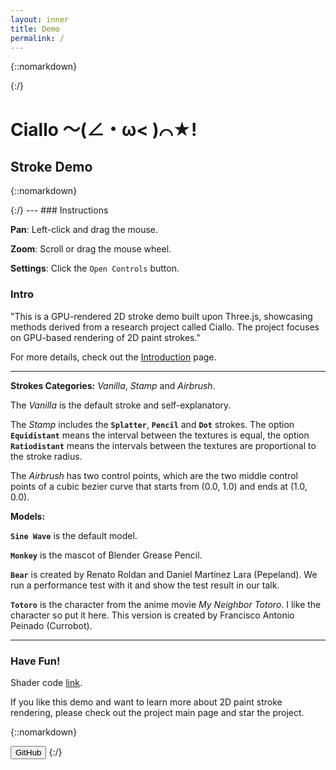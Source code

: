 ```yaml
---
layout: inner
title: Demo
permalink: /
---
```


{::nomarkdown}

<script async src="https://unpkg.com/es-module-shims@1.6.3/dist/es-module-shims.js"></script>
<script type="importmap">
{
    "imports": {
    "three": "https://unpkg.com/three@0.154.0/build/three.module.js",
    "three/addons/": "https://unpkg.com/three@0.154.0/examples/jsm/"
    }
}
</script>
<script id="vertexShader" type="x-shader/x-vertex">
  {% capture vertex_shader %}
    {% include_relative /shaders/articulatedLine.vert %}
  {% endcapture %}
  {{ vertex_shader | remove_first: "#version 300 es" }}
</script>

<script id="fragmentShader" type="x-shader/x-fragment">
  {% capture fragment_shader %}
    {% include_relative /shaders/articulatedLine.frag %}
  {% endcapture %}
  {{ fragment_shader | remove_first: "#version 300 es" }}
</script>
{:/}


# Ciallo ～(∠・ω< )⌒★!

## Stroke Demo
{::nomarkdown}
<style>
  canvas { width: inherit; position: relative; top: 0;}
</style>
<div id="stats-holder" style="display: none;"></div>
<div id='canvas-holder' style="position: relative;">
  <div id="dat-gui-holder" style="position: absolute; top: 0em; left: 0em; z-index: 1;"></div>
</div>
{:/}
---
### Instructions

**Pan**: Left-click and drag the mouse.

**Zoom**: Scroll or drag the mouse wheel.

**Settings**: Click the `Open Controls` button.

### Intro

"This is a GPU-rendered 2D stroke demo built upon Three.js, showcasing methods derived from a research project called Ciallo. The project focuses on GPU-based rendering of 2D paint strokes."

For more details, check out the [Introduction](./Introduction) page.

---

**Strokes Categories:** _Vanilla_, _Stamp_ and _Airbrush_.

The _Vanilla_ is the default stroke and self-explanatory.

The _Stamp_ includes the **`Splatter`**, **`Pencil`** and **`Dot`** strokes. 
The option **`Equidistant`** means the interval between the textures is equal,
the option **`Ratiodistant`** means the intervals between the textures are proportional to the stroke radius.

The _Airbrush_ has two control points, which are the two middle control points of a cubic bezier curve that starts from (0.0, 1.0) and ends at (1.0, 0.0).

**Models:**

**`Sine Wave`** is the default model.

**`Monkey`** is the mascot of Blender Grease Pencil.

**`Bear`** is created by Renato Roldan and Daniel Martinez Lara (Pepeland). We run a performance test with it and show the test result in our talk.

**`Totoro`** is the character from the anime movie _My Neighbor Totoro_. I like the character so put it here. This version is created by Francisco Antonio Peinado (Currobot). 

---

### Have Fun!

Shader code [link](https://github.com/ShenCiao/Ciallo/tree/main/docs/shaders). 

If you like this demo and want to learn more about 2D paint stroke rendering, please check out the project main page and star the project.

{::nomarkdown}
<script type="module" src="js/main.js"></script>
<a href="https://github.com/ShenCiao/Ciallo"><button class="btn btn-default btn-lg"><i class="fa fa-github fa-lg"></i>GitHub</button></a>
{:/}

